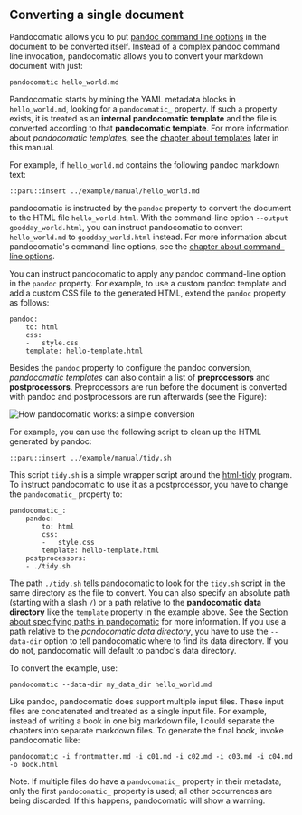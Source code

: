 ## Converting a single document

Pandocomatic allows you to put [pandoc command line
options](http://pandoc.org/MANUAL.html) in the document to be converted
itself. Instead of a complex pandoc command line invocation, pandocomatic
allows you to convert your markdown document with just:

``` {.bash}
pandocomatic hello_world.md
```

Pandocomatic starts by mining the YAML metadata blocks in `hello_world.md`,
looking for a `pandocomatic_` property. If such a property exists, it is
treated as an **internal pandocomatic template** and the file is converted
according to that **pandocomatic template**. For more information about
*pandocomatic template*s, see the [chapter about
templates](#pandocomatic-templates) later in this manual.

For example, if `hello_world.md` contains the following pandoc markdown text:

```{.pandoc}
::paru::insert ../example/manual/hello_world.md
```

pandocomatic is instructed by the `pandoc` property to convert the document to
the HTML file `hello_world.html`. With the command-line option `--output
goodday_world.html`, you can instruct pandocomatic to convert `hello_world.md`
to `goodday_world.html` instead. For more information about pandocomatic's
command-line options, see the [chapter about command-line
options](#pandocomatic_cli).

You can instruct pandocomatic to apply any pandoc command-line option in the
`pandoc` property. For example, to use a custom pandoc template and add a
custom CSS file to the generated HTML, extend the `pandoc` property as
follows:

```{.yaml}
pandoc:
    to: html
    css:
    -   style.css
    template: hello-template.html
```

Besides the `pandoc` property to configure the pandoc conversion,
*pandocomatic templates* can also contain a list of **preprocessors** and
**postprocessors**. Preprocessors are run before the document is converted
with pandoc and postprocessors are run afterwards (see the Figure): 

![How pandocomatic works: a simple
conversion](documentation/images/simple_conversion.svg)

For example, you can use the following script to clean up the HTML generated
by pandoc:

```{.bash}
::paru::insert ../example/manual/tidy.sh
```

This script `tidy.sh` is a simple wrapper script around the
[html-tidy](http://www.html-tidy.org/) program. To instruct pandocomatic to
use it as a postprocessor, you have to change the `pandocomatic_` property to:

```{.yaml}
pandocomatic_:
    pandoc:
        to: html
        css:
        -   style.css
        template: hello-template.html
    postprocessors:
    - ./tidy.sh
```

The path `./tidy.sh` tells pandocomatic to look for the `tidy.sh` script in
the same directory as the file to convert. You can also specify an absolute
path (starting with a slash `/`) or a path relative to the **pandocomatic data
directory** like the `template` property in the example above. See the
[Section about specifying paths in pandocomatic](#specifiying-paths) for more
information. If you use a path relative to the *pandocomatic data directory*,
you have to use the `--data-dir` option to tell pandocomatic where to find its
data directory.  If you do not, pandocomatic will default to pandoc's data
directory.

To convert the example, use:

```{.bash}
pandocomatic --data-dir my_data_dir hello_world.md
```

Like pandoc, pandocomatic does support multiple input files. These input files
are concatenated and treated as a single input file. For example, instead of
writing a book in one big markdown file, I could separate the chapters into
separate markdown files. To generate the final book, invoke pandocomatic like:

```{.bash}
pandocomatic -i frontmatter.md -i c01.md -i c02.md -i c03.md -i c04.md -o book.html
```

Note. If multiple files do have a `pandocomatic_` property in their metadata,
only the first `pandocomatic_` property is used; all other occurrences are
being discarded. If this happens, pandocomatic will show a warning.
